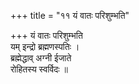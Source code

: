 +++
title = "११ यं वातः परिशुम्भति"

+++
यं वातः परिशुम्भति  
यम् इन्द्रो ब्रह्मणस्पतिः ।  
ब्रह्मेद्धाव् अग्नी ईजाते  
रोहितस्य स्वर्विदः ॥